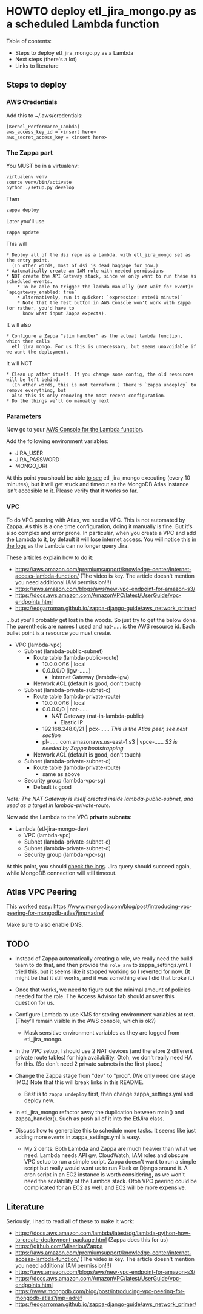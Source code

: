 HOWTO deploy etl_jira_mongo.py as a scheduled Lambda function
=============================================================

Table of contents:

 * Steps to deploy etl_jira_mongo.py as a Lambda
 * Next steps (there's a lot)
 * Links to literature

Steps to deploy
---------------

### AWS Credentials

Add this to ~/.aws/credentials:

    [Kernel_Performance_Lambda]
    aws_access_key_id = <insert here>
    aws_secret_access_key = <insert here>


### The Zappa part

You MUST be in a virtualenv:

    virtualenv venv
    source venv/bin/activate
    python ./setup.py develop

Then

    zappa deploy

Later you'll use

    zappa update

This will

    * Deploy all of the dsi repo as a Lambda, with etl_jira_mongo set as the entry point.
      (In other words, most of dsi is dead baggage for now.)
    * Automatically create an IAM role with needed permissions
    * NOT create the API Gateway stack, since we only want to run these as scheduled events.
        * To be able to trigger the lambda manually (not wait for event): `apigateway_enabled: true`
        * Alternatively, run it quicker: `expression: rate(1 minute)`
        * Note that the Test button in AWS Console won't work with Zappa (or rather, you'd have to
          know what input Zappa expects).

It will also

    * Configure a Zappa "slim handler" as the actual lambda function, which then calls
      etl_jira_mongo. For us this is unnecessary, but seems unavoidable if we want the deployment.

It will NOT

    * Clean up after itself. If you change some config, the old resources will be left behind.
      (In other words, this is not terraform.) There's `zappa undeploy` to remove everything, but
      also this is only removing the most recent configuration.
    * Do the things we'll do manually next

### Parameters

Now go to your 
[AWS Console for the Lambda function](https://console.aws.amazon.com/lambda/home?region=us-east-1#/functions/etl-jira-mongo-dev?tab=graph).

Add the following environment variables:

* JIRA_USER
* JIRA_PASSWORD
* MONGO_URI

At this point you should be able [to see](https://console.aws.amazon.com/cloudwatch/home?region=us-east-1#logStream:group=/aws/lambda/etl-jira-mongo-dev)
etl_jira_mongo executing (every 10 minutes), but it will get stuck and timeout as the MongoDB
Atlas instance isn't accesible to it. Please verify that it works so far.

### VPC

To do VPC peering with Atlas, we need a VPC. This is not automated by Zappa. As this is a one time
configuration, doing it manually is fine. But it's also complex and error prone. In particular,
when you create a VPC and add the Lambda to it, by default it will lose internet access. You will
notice this
[in the logs](https://console.aws.amazon.com/cloudwatch/home?region=us-east-1#logStream:group=/aws/lambda/etl-jira-mongo-dev)
as the Lambda can no longer query Jira.

These articles explain how to do it:

* https://aws.amazon.com/premiumsupport/knowledge-center/internet-access-lambda-function/
  (The video is key. The article doesn't mention you need additional IAM permission!!!)
* https://aws.amazon.com/blogs/aws/new-vpc-endpoint-for-amazon-s3/
* https://docs.aws.amazon.com/AmazonVPC/latest/UserGuide/vpc-endpoints.html
* https://edgarroman.github.io/zappa-django-guide/aws_network_primer/

...but you'll probably get lost in the woods. So just try to get the below done. The parenthesis
are names I used and nat-..... is the AWS resource id. Each bullet point is a resource you must
create.

* VPC (lambda-vpc)
  * Subnet (lambda-public-subnet)
    * Route table (lambda-public-route)
      * 10.0.0.0/16 | local
      * 0.0.0.0/0 (igw-......)
        * Internet Gateway (lambda-igw)
    * Network ACL (default is good, don't touch)
  * Subnet (lambda-private-subnet-c)
    * Route table (lambda-private-route)
      * 10.0.0.0/16 | local
      * 0.0.0.0/0 | nat-......
        * NAT Gateway (nat-in-lambda-public)
          * Elastic IP
      * 192.168.248.0/21 | pcx-...... *This is the Atlas peer, see next section*
      * pl-...... com.amazonaws.us-east-1.s3 | vpce-...... *S3 is needed by Zappa bootstrapping*
    * Network ACL (default is good, don't touch)
  * Subnet (lambda-private-subnet-d)
    * Route table (lambda-private-route)
      * same as above
  * Security group (lambda-vpc-sg)
      * Default is good

*Note: The NAT Gateway is itself created inside lambda-public-subnet, and used as a target in lambda-private-route.*


Now add the Lambda to the VPC **private subnets**:

* Lambda (etl-jira-mongo-dev)
  * VPC (lambda-vpc)
  * Subnet (lambda-private-subnet-c)
  * Subnet (lambda-private-subnet-d)
  * Security group (lambda-vpc-sg)


At this point, you should
[check the logs](https://console.aws.amazon.com/cloudwatch/home?region=us-east-1#logStream:group=/aws/lambda/etl-jira-mongo-dev).
Jira query should succeed again, while MongoDB connection will still timeout.


Atlas VPC Peering
-----------------

This worked easy: https://www.mongodb.com/blog/post/introducing-vpc-peering-for-mongodb-atlas?jmp=adref

Make sure to also enable DNS.


TODO
----

* Instead of Zappa automatically creating a role, we really need the build team to do that, and
  then provide the `role_arn` to zappa_settings.yml. I tried this, but it seems like it stopped
  working so I reverted for now. (It might be that it still works, and it was something else I
  did that broke it.)

* Once that works, we need to figure out the minimal amount of policies needed for the role.
  The Access Advisor tab should answer this question for us.

* Configure Lambda to use KMS for storing environment variables at rest. (They'll remain visible
  in the AWS console, which is ok?)
    * Mask sensitive environment variables as they are logged from etl_jira_mongo.

* In the VPC setup, I should use 2 NAT devices (and therefore 2 different private route tables) for
  high availability. Otoh, we don't really need HA for this. (So don't need 2 private subnets in
  the first place.)

* Change the Zappa stage from "dev" to "prod". (We only need one stage IMO.) Note that this will
  break links in this README.
  * Best is to `zappa undeploy` first, then change zappa_settings.yml and deploy new.

* In etl_jira_mongo refactor away the duplication between main() and zappa_handler(). Such as
  push all of it into the EtlJira class.

* Discuss how to generalize this to schedule more tasks. It seems like just adding more `events`
  in zappa_settings.yml is easy.
  * My 2 cents: Both Lambda and Zappa are much heavier than what we need. Lambda needs API gw,
    CloudWatch, IAM roles and obscure VPC setup to run a simple script. Zappa doesn't want to run
    a simple script but really would want us to run Flask or Django around it. A cron script in an
    EC2 instance is worth considering, as we won't need the scalability of the Lambda stack.
    Otoh VPC peering could be complicated for an EC2 as well, and EC2 will be more expensive.


Literature
----------

Seriously, I had to read all of these to make it work:

* https://docs.aws.amazon.com/lambda/latest/dg/lambda-python-how-to-create-deployment-package.html
  (Zappa does this for us)
* https://github.com/Miserlou/Zappa
* https://aws.amazon.com/premiumsupport/knowledge-center/internet-access-lambda-function/
  (The video is key. The article doesn't mention you need additional IAM permission!!!)
* https://aws.amazon.com/blogs/aws/new-vpc-endpoint-for-amazon-s3/
* https://docs.aws.amazon.com/AmazonVPC/latest/UserGuide/vpc-endpoints.html
* https://www.mongodb.com/blog/post/introducing-vpc-peering-for-mongodb-atlas?jmp=adref
* https://edgarroman.github.io/zappa-django-guide/aws_network_primer/
